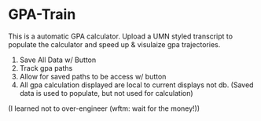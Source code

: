 # GPA-Train

This is a automatic GPA calculator. Upload a UMN styled transcript to populate the calculator and speed up & visulaize gpa trajectories.

1. Save All Data w/ Button
2. Track gpa paths
3. Allow for saved paths to be access w/ button
4. All gpa calculation displayed are local to current displays not db. (Saved data is used to populate, but not used for calculation)

(I learned not to over-engineer (wftm: wait for the money!))